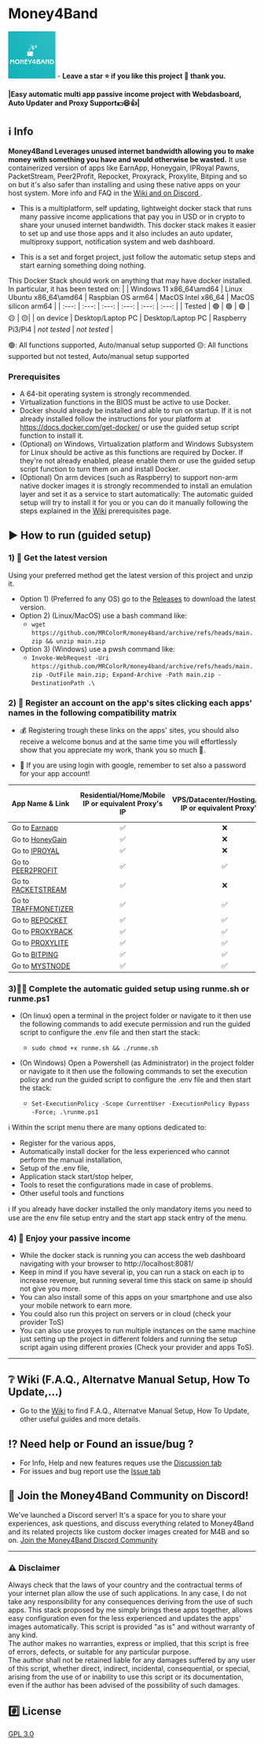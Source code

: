 # Money4Band 
<img src="./.resources/.assets/M4B_logo_small.png?raw=true" width="96"> - **Leave a star ⭐ if you like this project 🙂 thank you.**

**|Easy automatic multi app passive income project with Webdasboard, Auto Updater and Proxy Support:dollar::satisfied::+1:|**
## :information_source: Info
**Money4Band Leverages unused internet bandwidth allowing you to make money with something you have and would otherwise be wasted.** It use containerized version of apps like EarnApp, Honeygain, IPRoyal Pawns, PacketStream, Peer2Profit, Repocket, Proxyrack, Proxylite, Bitping and so on but it's also safer than installing and using these native apps on your host system. More info and FAQ in the [Wiki and on Discord ]([https://github.com/MRColorR/money4band/wiki](https://github.com/MRColorR/money4band/tree/v.2.4.3#grey_question-wiki-faq-alternatve-manual-setup-how-to-update)).

- This is a multiplatform, self updating, lightweight docker stack that runs many passive income applications that pay you in USD or in crypto to share your unused internet bandwidth. This docker stack makes it easier to set up and use those apps and it also includes an auto updater, multiproxy support, notification system and web dashboard.

- This is a set and forget project, just follow the automatic setup steps and start earning something doing nothing.

This Docker Stack should work on anything that may have docker installed. In particular, it has been tested on: 
| | Windows 11 x86_64\amd64 | Linux Ubuntu x86_64\amd64 | Raspbian OS arm64 | MacOS Intel x86_64 | MacOS silicon arm64 | 
|  :---: |  :---: |  :---: |  :---: | :---: | :---: |
| Tested | :green_circle: | :green_circle: | :green_circle: | :yellow_circle: | :yellow_circle:|
| on device | Desktop/Laptop PC | Desktop/Laptop PC | Raspberry Pi3/Pi4 | _not tested_ | _not tested_ |

:green_circle:: All functions supported, Auto/manual setup supported
:yellow_circle:: All functions supported but not tested, Auto/manual setup supported

### Prerequisites
- A 64-bit operating system is strongly recommended.
- Virtualization functions in the BIOS must be active to use Docker.
- Docker should already be installed and able to run on startup. If it is not already installed follow the instructions for your platform at https://docs.docker.com/get-docker/ or use the guided setup script function to install it.
- (Optional) on Windows, Virtualization platform and Windows Subsystem for Linux should be active as this functions are required by Docker. If they're not already enabled, please enable them or use the guided setup script function to turn them on and install Docker.
- (Optional) On arm devices (such as Raspberry) to support non-arm native docker images it is strongly recommended to install an emulation layer and set it as a service to start automatically: The automatic guided setup will try to install it for you or you can do it manually following the steps explained in the [Wiki](https://github.com/MRColorR/money4band/wiki) prerequisites page.
## :arrow_forward: How to run (guided setup)
### 1) :link: Get the latest version 
Using your preferred method get the latest version of this project and unzip it.
- Option 1) (Preferred fo any OS) go to the [Releases](https://github.com/MRColorR/money4band/releases) to download the latest version.
- Option 2) (Linux/MacOS) use a bash command like: 
  - ```wget https://github.com/MRColorR/money4band/archive/refs/heads/main.zip && unzip main.zip```
- Option 3) (Windows) use a pwsh command like: 
  - ```Invoke-WebRequest -Uri https://github.com/MRColorR/money4band/archive/refs/heads/main.zip -OutFile main.zip; Expand-Archive -Path main.zip -DestinationPath .\```


### 2) :memo: Register an account on the app's sites clicking each apps' names in the following compatibility matrix

- :moneybag: Registering trough these links on the apps' sites, you should also receive a welcome bonus and at the same time you will effortlessly show that you appreciate my work, thank you so much 	:slightly_smiling_face:.

- :key: If you are using login with google, remember to set also a password for your app account!

| App Name & Link | Residential/Home/Mobile IP or equivalent Proxy's IP | VPS/Datacenter/Hosting/Cloud IP or equivalent Proxy's IP | Max devices per Account | Max Devices per IP | 
|  :--- |  :---: |  :---: | :---: | :---: |
| Go to [Earnapp](https://earnapp.com/i/3zulx7k)  | :white_check_mark:	  | :x: | 15|1|
| Go to [HoneyGain](https://r.honeygain.me/MINDL15721) | :white_check_mark:	  | :x: |10|1|
| Go to [IPROYAL](https://pawns.app?r=MiNe)  | :white_check_mark:	  | :x: |Unlimited|1|
| Go to [PEER2PROFIT](https://p2pr.me/165849012262da8d0aa13c8)  | :white_check_mark:	  | :white_check_mark:	 | Unlimited|Unlimited|
| Go to [PACKETSTREAM](https://packetstream.io/?psr=3zSD)  | :white_check_mark:	  | :x: |Unlimited|1|
| Go to [TRAFFMONETIZER](https://traffmonetizer.com/?aff=366499) | :white_check_mark:	  | :white_check_mark: |Unlimited|Unlimited|
| Go to [REPOCKET](https://link.repocket.co/hr8i)  | :white_check_mark:	  | :white_check_mark: |Unlimited|2|
| Go to [PROXYRACK](https://peer.proxyrack.com/ref/myoas6qttvhuvkzh8ffx90ns1ouhwgilfgamo5ex)  | :white_check_mark:	  | :white_check_mark: |500|1|
| Go to [PROXYLITE](https://proxylite.ru/?r=PJTKXWN3) | :white_check_mark:	  | :white_check_mark: |Unlimited|1|
| Go to [BITPING](https://app.bitping.com?r=qm7mIuX3) | :white_check_mark:	  | :white_check_mark: |Unlimited|1|
| Go to [MYSTNODE](https://mystnodes.com/onboarding) | :white_check_mark:	  | :white_check_mark: |Unlimited|Unlimited|

### 3):technologist: Complete the automatic guided setup using runme.sh or runme.ps1
* (On linux) open a terminal in the project folder or navigate to it then use the following commands to add execute permission and run the guided script to configure the .env file and then start the stack:
  - ```sudo chmod +x runme.sh && ./runme.sh ```

* (On Windows) Open a Powershell (as Administrator) in the project folder or navigate to it then use the following commands to set the execution policy and run the guided script to configure the .env file and then start the stack:
  - ```Set-ExecutionPolicy -Scope CurrentUser -ExecutionPolicy Bypass -Force; .\runme.ps1 ```

:information_source: Within the script menu there are many options dedicated to:
- Register for the various apps,
- Automatically install docker for the less experienced who cannot perform the manual installation,
- Setup of the .env file,
- Application stack start/stop helper,
- Tools to reset the configurations made in case of problems.
- Other useful tools and functions

:information_source: If you already have docker installed the only mandatory items you need to use are the env file setup entry and the start app stack entry of the menu.

### 4) :money_mouth_face: Enjoy your passive income

- While the docker stack is running you can access the web dashboard navigating with your browser to http://localhost:8081/
- Keep in mind if you have several ip, you can run a stack on each ip to increase revenue, but running several time this stack on same ip should not give you more. 
- You can also install some of this apps on your smartphone and use also your mobile network to earn more.
- You could also run this project on servers or in cloud (check your provider ToS)
- You can also use proxyes to run multiple instances on the same machine just setting up the project in different folders and running the setup script again using different proxies (Check your provider and apps ToS).

---

## :grey_question: Wiki (F.A.Q., Alternatve Manual Setup, How To Update,...)

* Go to the [Wiki](https://github.com/MRColorR/money4band/wiki) to find F.A.Q., Alternatve Manual Setup, How To Update, other useful guides and more details.

## :interrobang: Need help or Found an issue/bug ? 
- For Info, Help and new features reques use the [Discussion tab](https://github.com/MRColorR/money4band/discussions)
- For issues and bug report use the [Issue tab](https://github.com/MRColorR/money4band/issues)

## 🚀 Join the Money4Band Community on Discord! 
We've launched a Discord server! It's a space for you to share your experiences, ask questions, and discuss everything related to Money4Band and its related projects like custom docker images created for M4B and so on. 
[Join the Money4Band Discord Community](https://discord.com/invite/Fq8eeazBAD)

---

### :warning: Disclaimer
Always check that the laws of your country and the contractual terms of your internet plan allow the use of such applications. In any case, I do not take any responsibility for any consequences deriving from the use of such apps. This stack proposed by me simply brings these apps together, allows easy configuration even for the less experienced and updates the apps' images automatically. 
This script is provided "as is" and without warranty of any kind.  
The author makes no warranties, express or implied, that this script is free of errors, defects, or suitable for any particular purpose.  
The author shall not be retained liable for any damages suffered by any user of this script, whether direct, indirect, incidental, consequential, or special, arising from the use of or inability to use this script or its documentation, even if the author has been advised of the possibility of such damages.  

## :hash: License
[GPL 3.0](https://www.gnu.org/licenses/gpl-3.0.html)
